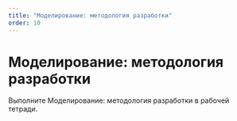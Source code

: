 ```yaml
---
title: "Моделирование: методология разработки"
order: 10
---
```


# Моделирование: методология разработки

Выполните Моделирование: методология разработки в рабочей тетради.